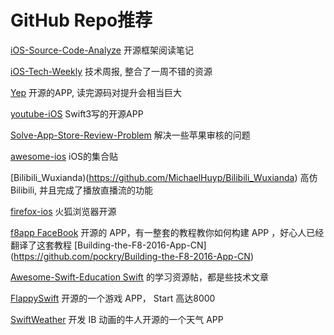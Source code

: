 # GitHub Repo推荐

[iOS-Source-Code-Analyze](https://github.com/Draveness/iOS-Source-Code-Analyze)  开源框架阅读笔记

[iOS-Tech-Weekly](https://github.com/BaiduHiDeviOS/iOS-Tech-Weekly) 技术周报, 整合了一周不错的资源

[Yep](https://github.com/CatchChat/Yep) 开源的APP, 读完源码对提升会相当巨大

[youtube-iOS](https://github.com/aslanyanhaik/youtube-iOS) Swift3写的开源APP

[Solve-App-Store-Review-Problem](https://github.com/wg689/Solve-App-Store-Review-Problem) 解决一些苹果审核的问题

[awesome-ios](https://github.com/vsouza/awesome-ios) iOS的集合贴

[Bilibili_Wuxianda)(https://github.com/MichaelHuyp/Bilibili_Wuxianda) 高仿Bilibili, 并且完成了播放直播流的功能

[firefox-ios](https://github.com/mozilla/firefox-ios) 火狐浏览器开源

[f8app FaceBook](https://github.com/fbsamples/f8app) 开源的 APP，有一整套的教程教你如何构建 APP ，好心人已经翻译了这套教程  [Building-the-F8-2016-App-CN]
(https://github.com/pockry/Building-the-F8-2016-App-CN)

[Awesome-Swift-Education Swift](https://github.com/hsavit1/Awesome-Swift-Education) 的学习资源帖，都是些技术文章

[FlappySwift](https://github.com/fullstackio/FlappySwift) 开源的一个游戏 APP，  Start 高达8000

[SwiftWeather](https://github.com/JakeLin/SwiftWeather) 开发 IB 动画的牛人开源的一个天气 APP

